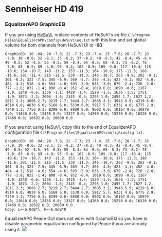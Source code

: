 # Sennheiser HD 419
### EqualizerAPO GraphicEQ
If you are using [HeSuVi](https://sourceforge.net/projects/hesuvi/), replace contents of HeSuVi's eq file `C:\Program Files\EqualizerAPO\config\HeSuVi\eq.txt` with this line and set global volume for both channels from HeSuVi UI to **-60**.
```
GraphicEQ: 10 -84; 20 -7.0; 22 -7.3; 23 -7.4; 25 -7.6; 26 -7.7; 28 -7.8; 30 -8.0; 32 -8.1; 35 -8.2; 37 -8.2; 40 -8.3; 42 -8.4; 45 -8.4; 49 -8.5; 52 -8.5; 56 -8.5; 59 -8.4; 64 -8.3; 68 -8.3; 73 -8.2; 78 -7.8; 83 -6.9; 89 -4.8; 95 -5.4; 102 -8.5; 109 -9.8; 117 -10.4; 125 -10.6; 134 -10.7; 143 -11.2; 153 -11.3; 164 -10.8; 175 -11.3; 188 -11.6; 201 -11.4; 215 -11.5; 230 -11.3; 246 -10.7; 263 -9.9; 282 -9.1; 301 -8.3; 323 -7.5; 345 -6.9; 369 -5.7; 395 -4.5; 423 -4.1; 452 -4.0; 484 -4.2; 518 -4.6; 554 -4.6; 593 -3.9; 635 -3.0; 679 -2.4; 726 -2.0; 777 -1.8; 832 -1.4; 890 -0.4; 952 -0.4; 1019 0.0; 1090 -0.6; 1167 -1.0; 1248 -0.6; 1336 -1.1; 1429 -1.4; 1529 -1.5; 1636 -1.5; 1751 -1.9; 1873 -2.2; 2004 -1.6; 2145 -0.4; 2295 1.0; 2455 1.7; 2627 1.2; 2811 2.3; 3008 2.7; 3219 2.7; 3444 2.7; 3685 3.1; 3943 5.5; 4219 6.0; 4514 6.0; 4830 6.0; 5168 6.0; 5530 6.0; 5917 5.7; 6331 4.6; 6775 2.9; 7249 1.3; 7756 0.3; 8299 0.0; 8880 0.0; 9502 0.0; 10167 0.0; 10879 0.0; 11640 0.0; 12455 0.0; 13327 0.0; 14260 0.0; 15258 0.0; 16326 0.0; 17469 0.0; 18692 0.0; 20000 0.0
```
If you are not using HeSuVi, copy this to the end of EqualizerAPO configuration file `C:\Program Files\EqualizerAPO\config\config.txt`.
```
GraphicEQ: 10 -84; 20 -7.0; 22 -7.3; 23 -7.4; 25 -7.6; 26 -7.7; 28 -7.8; 30 -8.0; 32 -8.1; 35 -8.2; 37 -8.2; 40 -8.3; 42 -8.4; 45 -8.4; 49 -8.5; 52 -8.5; 56 -8.5; 59 -8.4; 64 -8.3; 68 -8.3; 73 -8.2; 78 -7.8; 83 -6.9; 89 -4.8; 95 -5.4; 102 -8.5; 109 -9.8; 117 -10.4; 125 -10.6; 134 -10.7; 143 -11.2; 153 -11.3; 164 -10.8; 175 -11.3; 188 -11.6; 201 -11.4; 215 -11.5; 230 -11.3; 246 -10.7; 263 -9.9; 282 -9.1; 301 -8.3; 323 -7.5; 345 -6.9; 369 -5.7; 395 -4.5; 423 -4.1; 452 -4.0; 484 -4.2; 518 -4.6; 554 -4.6; 593 -3.9; 635 -3.0; 679 -2.4; 726 -2.0; 777 -1.8; 832 -1.4; 890 -0.4; 952 -0.4; 1019 0.0; 1090 -0.6; 1167 -1.0; 1248 -0.6; 1336 -1.1; 1429 -1.4; 1529 -1.5; 1636 -1.5; 1751 -1.9; 1873 -2.2; 2004 -1.6; 2145 -0.4; 2295 1.0; 2455 1.7; 2627 1.2; 2811 2.3; 3008 2.7; 3219 2.7; 3444 2.7; 3685 3.1; 3943 5.5; 4219 6.0; 4514 6.0; 4830 6.0; 5168 6.0; 5530 6.0; 5917 5.7; 6331 4.6; 6775 2.9; 7249 1.3; 7756 0.3; 8299 0.0; 8880 0.0; 9502 0.0; 10167 0.0; 10879 0.0; 11640 0.0; 12455 0.0; 13327 0.0; 14260 0.0; 15258 0.0; 16326 0.0; 17469 0.0; 18692 0.0; 20000 0.0
Copy: L=-6.0dB*l, R=-6.0dB*R
```
EqualizerAPO Peace GUI does not work with GraphicEQ so you have to disable parametric equalization configured by Peace if you are already using it.
![](https://raw.githubusercontent.com/jaakkopasanen/AutoEq/master/results/Innerfidelity%202017/headphoncecom/onear/Sennheiser%20HD%20419/Sennheiser%20HD%20419.png)
